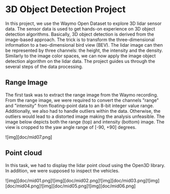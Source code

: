 # 3D Object Detection Project

In this project, we use the Waymo Open Dataset to explore 3D lidar sensor data. The sensor data is used to get hands-on experience on 3D object detection algorithms. Basically, 3D object detection is derived from the image-based approach. The trick is to transform the three-dimensional information to a two-dimensional
bird view (BEV). The lidar image can then be represented by three channels: the height, the intensity and the density. Similarly to the image color spaces, we can now apply the image object detection algorithm on the lidar data. The project guides us through the several steps of the data processing.

## Range Image
The first task was to extract the range image from the Waymo recording. From the range image, we were required to convert the channels "range" and "intensity" from floating-point data to an 8-bit integer value range. Additionally, we also had to handle outliers within the data. Otherwise, the outliers would lead to a distorted image making the analysis unfeasible. The image below depicts both the range (top) and intensity (bottom) image. The view is cropped to the yaw angle range of [-90, +90] degrees.

![img][doc/mid07.png]

## Point cloud
In this task, we had to display the lidar point cloud using the Open3D library. In addition, we were supposed to inspect the vehicles.


![img][doc/mid01.png]![img][doc/mid02.png]![img][doc/mid03.png]![img][doc/mid04.png]![img][doc/mid05.png]![img][doc/mid06.png]




